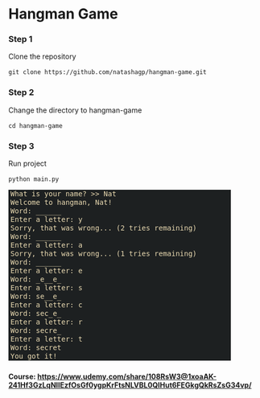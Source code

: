 # Hangman Game

### Step 1

Clone the repository

```shell
git clone https://github.com/natashagp/hangman-game.git
```

### Step 2

Change the directory to hangman-game

```shell
cd hangman-game
```

### Step 3

Run project

```shell
python main.py
```

![imagem](https://github.com/natashagp/hangman-game/blob/master/demo.png)

#### Course: https://www.udemy.com/share/108RsW3@1xoaAK-241Hf3GzLqNIIEzfOsGf0ygpKrFtsNLVBL0QIHut6FEGkgQkRsZsG34vp/
